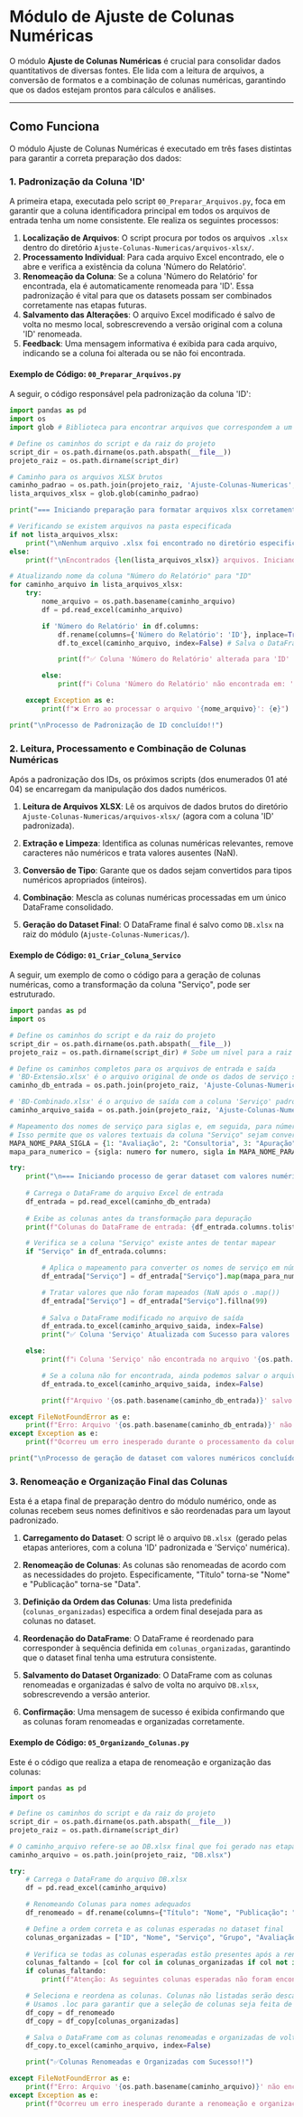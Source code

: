 # **Módulo de Ajuste de Colunas Numéricas**

O módulo **Ajuste de Colunas Numéricas** é crucial para consolidar dados quantitativos de diversas fontes. Ele lida com a leitura de arquivos, a conversão de formatos e a combinação de colunas numéricas, garantindo que os dados estejam prontos para cálculos e análises.

---

## **Como Funciona**

O módulo Ajuste de Colunas Numéricas é executado em três fases distintas para garantir a correta preparação dos dados:

### **1. Padronização da Coluna 'ID'**

A primeira etapa, executada pelo script `00_Preparar_Arquivos.py`, foca em garantir que a coluna identificadora principal em todos os arquivos de entrada tenha um nome consistente. Ele realiza os seguintes processos:

1.  **Localização de Arquivos**: O script procura por todos os arquivos `.xlsx` dentro do diretório `Ajuste-Colunas-Numericas/arquivos-xlsx/`.
2.  **Processamento Individual**: Para cada arquivo Excel encontrado, ele o abre e verifica a existência da coluna 'Número do Relatório'.
3.  **Renomeação da Coluna**: Se a coluna 'Número do Relatório' for encontrada, ela é automaticamente renomeada para 'ID'. Essa padronização é vital para que os datasets possam ser combinados corretamente nas etapas futuras.
4.  **Salvamento das Alterações**: O arquivo Excel modificado é salvo de volta no mesmo local, sobrescrevendo a versão original com a coluna 'ID' renomeada.
6.  **Feedback**: Uma mensagem informativa é exibida para cada arquivo, indicando se a coluna foi alterada ou se não foi encontrada.

#### **Exemplo de Código:** `00_Preparar_Arquivos.py`

A seguir, o código responsável pela padronização da coluna 'ID':

```python 
import pandas as pd
import os
import glob # Biblioteca para encontrar arquivos que correspondem a um padrão

# Define os caminhos do script e da raiz do projeto
script_dir = os.path.dirname(os.path.abspath(__file__))
projeto_raiz = os.path.dirname(script_dir) 

# Caminho para os arquivos XLSX brutos
caminho_padrao = os.path.join(projeto_raiz, 'Ajuste-Colunas-Numericas', 'arquivos-xlsx', "*.xlsx")
lista_arquivos_xlsx = glob.glob(caminho_padrao)

print("=== Iniciando preparação para formatar arquivos xlsx corretamente (Padronização de ID)... ===")

# Verificando se existem arquivos na pasta especificada
if not lista_arquivos_xlsx:
    print("\nNenhum arquivo .xlsx foi encontrado no diretório especificado em 'Ajuste-Colunas-Numericas/arquivos-xlsx/'.")
else:
    print(f"\nEncontrados {len(lista_arquivos_xlsx)} arquivos. Iniciando verificação e alteração...")

# Atualizando nome da coluna "Número do Relatório" para "ID"
for caminho_arquivo in lista_arquivos_xlsx:
    try:
        nome_arquivo = os.path.basename(caminho_arquivo)
        df = pd.read_excel(caminho_arquivo)

        if 'Número do Relatório' in df.columns:
            df.rename(columns={'Número do Relatório': 'ID'}, inplace=True)
            df.to_excel(caminho_arquivo, index=False) # Salva o DataFrame modificado de volta no mesmo arquivo Excel

            print(f"✅ Coluna 'Número do Relatório' alterada para 'ID' com sucesso em: '{nome_arquivo}'")

        else:
            print(f"ℹ️ Coluna 'Número do Relatório' não encontrada em: '{nome_arquivo}'. Nenhuma alteração feita na coluna ID.")

    except Exception as e:
        print(f"❌ Erro ao processar o arquivo '{nome_arquivo}': {e}")

print("\nProcesso de Padronização de ID concluído!!")
```

### **2. Leitura, Processamento e Combinação de Colunas Numéricas**

Após a padronização dos IDs, os próximos scripts (dos enumerados 01 até 04) se encarregam da manipulação dos dados numéricos.

1. **Leitura de Arquivos XLSX**: Lê os arquivos de dados brutos do diretório `Ajuste-Colunas-Numericas/arquivos-xlsx/` (agora com a coluna 'ID' padronizada).

2. **Extração e Limpeza**: Identifica as colunas numéricas relevantes, remove caracteres não numéricos e trata valores ausentes (NaN).

3. **Conversão de Tipo**: Garante que os dados sejam convertidos para tipos numéricos apropriados (inteiros).

4. **Combinação**: Mescla as colunas numéricas processadas em um único DataFrame consolidado.

5. **Geração do Dataset Final**: O DataFrame final é salvo como `DB.xlsx` na raiz do módulo (`Ajuste-Colunas-Numericas/`).

#### **Exemplo de Código:** `01_Criar_Coluna_Servico`

A seguir, um exemplo de como o código para a geração de colunas numéricas, como a transformação da coluna "Serviço", pode ser estruturado.

```python
import pandas as pd
import os

# Define os caminhos do script e da raiz do projeto
script_dir = os.path.dirname(os.path.abspath(__file__))
projeto_raiz = os.path.dirname(script_dir) # Sobe um nível para a raiz do projeto

# Define os caminhos completos para os arquivos de entrada e saída
# 'BD-Extensão.xlsx' é o arquivo original de onde os dados de serviço serão lidos.
caminho_db_entrada = os.path.join(projeto_raiz, 'Ajuste-Colunas-Numericas', 'arquivos-xlsx', "BD-Extensão.xlsx")

# 'BD-Combinado.xlsx' é o arquivo de saída com a coluna 'Serviço' padronizada para números.
caminho_arquivo_saida = os.path.join(projeto_raiz, 'Ajuste-Colunas-Numericas', 'arquivos-xlsx', "BD-Combinado.xlsx")

# Mapeamento dos nomes de serviço para siglas e, em seguida, para números.
# Isso permite que os valores textuais da coluna "Serviço" sejam convertidos em códigos numéricos.
MAPA_NOME_PARA_SIGLA = {1: "Avaliação", 2: "Consultoria", 3: "Apuração"}
mapa_para_numerico = {sigla: numero for numero, sigla in MAPA_NOME_PARA_SIGLA.items()}

try:
    print("\n=== Iniciando processo de gerar dataset com valores numéricos... ===")
    
    # Carrega o DataFrame do arquivo Excel de entrada
    df_entrada = pd.read_excel(caminho_db_entrada)
    
    # Exibe as colunas antes da transformação para depuração
    print(f"Colunas do DataFrame de entrada: {df_entrada.columns.tolist()}")

    # Verifica se a coluna "Serviço" existe antes de tentar mapear
    if "Serviço" in df_entrada.columns:

        # Aplica o mapeamento para converter os nomes de serviço em números
        df_entrada["Serviço"] = df_entrada["Serviço"].map(mapa_para_numerico)

        # Tratar valores que não foram mapeados (NaN após o .map())
        df_entrada["Serviço"] = df_entrada["Serviço"].fillna(99)
        
        # Salva o DataFrame modificado no arquivo de saída
        df_entrada.to_excel(caminho_arquivo_saida, index=False)
        print("✅ Coluna 'Serviço' Atualizada com Sucesso para valores numéricos!!")

    else:
        print(f"ℹ️ Coluna 'Serviço' não encontrada no arquivo '{os.path.basename(caminho_db_entrada)}'. Nenhuma alteração de serviço feita.")

        # Se a coluna não for encontrada, ainda podemos salvar o arquivo de entrada para a próxima etapa
        df_entrada.to_excel(caminho_arquivo_saida, index=False)

        print(f"Arquivo '{os.path.basename(caminho_db_entrada)}' salvo como '{os.path.basename(caminho_arquivo_saida)}' sem modificação na coluna 'Serviço'.")

except FileNotFoundError as e:
    print(f"Erro: Arquivo '{os.path.basename(caminho_db_entrada)}' não encontrado. Verifique se o caminho e o nome do arquivo estão corretos. Detalhes: {e}")
except Exception as e:
    print(f"Ocorreu um erro inesperado durante o processamento da coluna numérica 'Serviço': {e}")

print("\nProcesso de geração de dataset com valores numéricos concluído!!")
```

### **3. Renomeação e Organização Final das Colunas**

Esta é a etapa final de preparação dentro do módulo numérico, onde as colunas recebem seus nomes definitivos e são reordenadas para um layout padronizado.

1. **Carregamento do Dataset**: O script lê o arquivo `DB.xlsx `(gerado pelas etapas anteriores, com a coluna 'ID' padronizada e 'Serviço' numérica).

2. **Renomeação de Colunas**: As colunas são renomeadas de acordo com as necessidades do projeto. Especificamente, "Título" torna-se "Nome" e "Publicação" torna-se "Data".

3. **Definição da Ordem das Colunas**: Uma lista predefinida (`colunas_organizadas`) especifica a ordem final desejada para as colunas no dataset.

4. **Reordenação do DataFrame**: O DataFrame é reordenado para corresponder à sequência definida em `colunas_organizadas`, garantindo que o dataset final tenha uma estrutura consistente.

5. **Salvamento do Dataset Organizado**: O DataFrame com as colunas renomeadas e organizadas é salvo de volta no arquivo `DB.xlsx`, sobrescrevendo a versão anterior.

6. **Confirmação**: Uma mensagem de sucesso é exibida confirmando que as colunas foram renomeadas e organizadas corretamente.

#### **Exemplo de Código:** `05_Organizando_Colunas.py`

Este é o código que realiza a etapa de renomeação e organização das colunas:

```python
import pandas as pd
import os

# Define os caminhos do script e da raiz do projeto
script_dir = os.path.dirname(os.path.abspath(__file__))
projeto_raiz = os.path.dirname(script_dir)

# O caminho_arquivo refere-se ao DB.xlsx final que foi gerado nas etapas anteriores.
caminho_arquivo = os.path.join(projeto_raiz, "DB.xlsx")

try:
    # Carrega o DataFrame do arquivo DB.xlsx
    df = pd.read_excel(caminho_arquivo)

    # Renomeando Colunas para nomes adequados
    df_renomeado = df.rename(columns={"Título": "Nome", "Publicação": "Data"})

    # Define a ordem correta e as colunas esperadas no dataset final
    colunas_organizadas = ["ID", "Nome", "Serviço", "Grupo", "Avaliação", "Data", "Ano", "Governo", "UF"]
    
    # Verifica se todas as colunas esperadas estão presentes após a renomeação
    colunas_faltando = [col for col in colunas_organizadas if col not in df_renomeado.columns]    
    if colunas_faltando:
        print(f"Atenção: As seguintes colunas esperadas não foram encontradas no DataFrame: {colunas_faltando}. Elas podem aparecer como NaN no resultado final.")

    # Seleciona e reordena as colunas. Colunas não listadas serão descartadas.
    # Usamos .loc para garantir que a seleção de colunas seja feita de forma segura.
    df_copy = df_renomeado
    df_copy = df_copy[colunas_organizadas]

    # Salva o DataFrame com as colunas renomeadas e organizadas de volta no mesmo arquivo Excel
    df_copy.to_excel(caminho_arquivo, index=False)

    print("✅Colunas Renomeadas e Organizadas com Sucesso!!")

except FileNotFoundError as e:
    print(f"Erro: Arquivo '{os.path.basename(caminho_arquivo)}' não encontrado. Verifique se o caminho e o nome do arquivo estão corretos. Detalhes: {e}")
except Exception as e:
    print(f"Ocorreu um erro inesperado durante a renomeação e organização das colunas: {e}")
```
